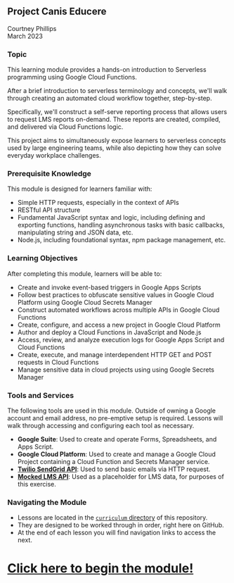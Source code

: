 ## Project Canis Educere
Courtney Phillips<br>
March 2023

### Topic

This learning module provides a hands-on introduction to Serverless programming using Google Cloud Functions.

After a brief introduction to serverless terminology and concepts, we'll walk through creating an automated cloud workflow together, step-by-step.

Specifically, we'll construct a self-serve reporting process that allows users to request LMS reports on-demand. These reports are created, compiled, and delivered via Cloud Functions logic.  

This project aims to simultaneously expose learners to serverless concepts used by large engineering teams, while also depicting how they can solve everyday workplace challenges.

### Prerequisite Knowledge

This module is designed for learners familiar with:

- Simple HTTP requests, especially in the context of APIs
- RESTful API structure
- Fundamental JavaScript syntax and logic, including defining and exporting functions, handling asynchronous tasks with basic callbacks, manipulating string and JSON data, etc.
- Node.js, including foundational syntax, npm package management, etc.

### Learning Objectives

After completing this module, learners will be able to:

- Create and invoke event-based triggers in Google Apps Scripts
- Follow best practices to obfuscate sensitive values in Google Cloud Platform using Google Cloud Secrets Manager
- Construct automated workflows across multiple APIs in Google Cloud Functions
- Create, configure, and access a new project in Google Cloud Platform
- Author and deploy a Cloud Functions in JavaScript and Node.js
- Access, review, and analyze execution logs for Google Apps Script and Cloud Functions
- Create, execute, and manage interdependent HTTP GET and POST requests in Cloud Functions
- Manage sensitive data in cloud projects using using Google Secrets Manager

### Tools and Services  

The following tools are used in this module. Outside of owning a Google account and email address, no pre-emptive setup is required. Lessons will walk through accessing and configuring each tool as necessary.    

- **Google Suite**: Used to create and operate Forms, Spreadsheets, and Apps Script.
- **Google Cloud Platform**: Used to create and manage a Google Cloud Project containing a Cloud Function and Secrets Manager service.
- [**Twilio SendGrid API**](https://docs.sendgrid.com/): Used to send basic emails via HTTP request.
- [**Mocked LMS API**](https://github.com/courtneyphillips/project-canis-educere): Used as a placeholder for LMS data, for purposes of this exercise.

### Navigating the Module

* Lessons are located in the [`curriculum` directory](./curriculum) of this repository.  
* They are designed to be worked through in order, right here on GitHub.
* At the end of each lesson you will find navigation links to access the next.

# [Click here to begin the module!](./curriculum/1.0_intro_to_serverless_and_faas.md)
